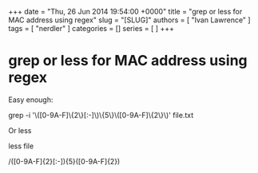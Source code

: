 +++
date = "Thu, 26 Jun 2014 19:54:00 +0000"
title = "grep or less for MAC address using regex"
slug = "[SLUG]"
authors = [ "Ivan Lawrence" ]
tags = [ "nerdler" ]
categories = []
series = [ ]
+++

# grep or less for MAC address using regex

Easy enough:  
  

grep -i '\\(\[0-9A-F\]\\{2\\}\[:-\]\\)\\{5\\}\\(\[0-9A-F\]\\{2\\}\\)' file.txt

  

Or less

less file

/(\[0-9A-F\]{2}\[:-\]){5}(\[0-9A-F\]{2})